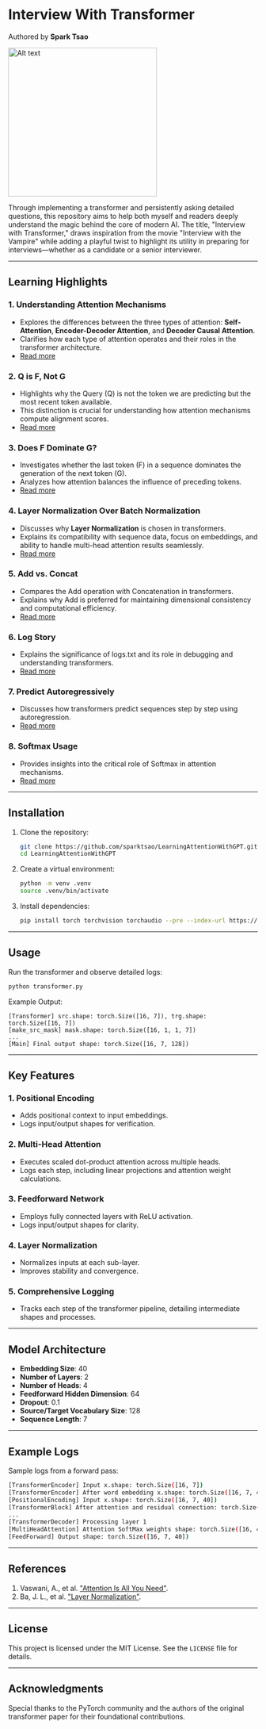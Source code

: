 # Interview With Transformer

Authored by **Spark Tsao**

<img src="transformer.png" alt="Alt text" width="300">

Through implementing a transformer and persistently asking detailed questions, this repository aims to help both myself and readers deeply understand the magic behind the core of modern AI. The title, "Interview with Transformer," draws inspiration from the movie "Interview with the Vampire" while adding a playful twist to highlight its utility in preparing for interviews—whether as a candidate or a senior interviewer.

---

## Learning Highlights

### 1. **Understanding Attention Mechanisms**

- Explores the differences between the three types of attention: **Self-Attention**, **Encoder-Decoder Attention**, and **Decoder Causal Attention**.
- Clarifies how each type of attention operates and their roles in the transformer architecture.
- [Read more](CH1_Attention.md)

### 2. **Q is F, Not G**

- Highlights why the Query (Q) is not the token we are predicting but the most recent token available.
- This distinction is crucial for understanding how attention mechanisms compute alignment scores.
- [Read more](CH2_QisFNotG.md)

### 3. **Does F Dominate G?**

- Investigates whether the last token (F) in a sequence dominates the generation of the next token (G).
- Analyzes how attention balances the influence of preceding tokens.
- [Read more](CH3_DoesFDominateG.md)

### 4. **Layer Normalization Over Batch Normalization**

- Discusses why **Layer Normalization** is chosen in transformers.
- Explains its compatibility with sequence data, focus on embeddings, and ability to handle multi-head attention results seamlessly.
- [Read more](CH4_LayerNormDiscussion.md)

### 5. **Add vs. Concat**

- Compares the Add operation with Concatenation in transformers.
- Explains why Add is preferred for maintaining dimensional consistency and computational efficiency.
- [Read more](CH5_AddandConcat.md)

### 6. **Log Story**

- Explains the significance of logs.txt and its role in debugging and understanding transformers.
- [Read more](CH6_log_story.md)

### 7. **Predict Autoregressively**

- Discusses how transformers predict sequences step by step using autoregression.
- [Read more](CH7_Prediction.md)

### 8. **Softmax Usage**

- Provides insights into the critical role of Softmax in attention mechanisms.
- [Read more](CH8_SoftMax.md)

---

## Installation

1. Clone the repository:

   ```bash
   git clone https://github.com/sparktsao/LearningAttentionWithGPT.git
   cd LearningAttentionWithGPT
   ```

2. Create a virtual environment:

   ```bash
   python -m venv .venv
   source .venv/bin/activate
   ```

3. Install dependencies:

   ```bash
   pip install torch torchvision torchaudio --pre --index-url https://download.pytorch.org/whl/nightly/cpu
   ```

---

## Usage

Run the transformer and observe detailed logs:

```bash
python transformer.py
```

Example Output:

```
[Transformer] src.shape: torch.Size([16, 7]), trg.shape: torch.Size([16, 7])
[make_src_mask] mask.shape: torch.Size([16, 1, 1, 7])
...
[Main] Final output shape: torch.Size([16, 7, 128])
```

---

## Key Features

### 1. **Positional Encoding**

- Adds positional context to input embeddings.
- Logs input/output shapes for verification.

### 2. **Multi-Head Attention**

- Executes scaled dot-product attention across multiple heads.
- Logs each step, including linear projections and attention weight calculations.

### 3. **Feedforward Network**

- Employs fully connected layers with ReLU activation.
- Logs input/output shapes for clarity.

### 4. **Layer Normalization**

- Normalizes inputs at each sub-layer.
- Improves stability and convergence.

### 5. **Comprehensive Logging**

- Tracks each step of the transformer pipeline, detailing intermediate shapes and processes.

---

## Model Architecture

- **Embedding Size**: 40
- **Number of Layers**: 2
- **Number of Heads**: 4
- **Feedforward Hidden Dimension**: 64
- **Dropout**: 0.1
- **Source/Target Vocabulary Size**: 128
- **Sequence Length**: 7

---

## Example Logs

Sample logs from a forward pass:

```bash
[TransformerEncoder] Input x.shape: torch.Size([16, 7])
[TransformerEncoder] After word embedding x.shape: torch.Size([16, 7, 40])
[PositionalEncoding] Input x.shape: torch.Size([16, 7, 40])
[TransformerBlock] After attention and residual connection: torch.Size([16, 7, 40])
...
[TransformerDecoder] Processing layer 1
[MultiHeadAttention] Attention SoftMax weights shape: torch.Size([16, 4, 7, 7])
[FeedForward] Output shape: torch.Size([16, 7, 40])
```

---

## References

1. Vaswani, A., et al. ["Attention Is All You Need"](https://arxiv.org/abs/1706.03762).
2. Ba, J. L., et al. ["Layer Normalization"](https://arxiv.org/abs/1607.06450).

---

## License

This project is licensed under the MIT License. See the `LICENSE` file for details.

---

## Acknowledgments

Special thanks to the PyTorch community and the authors of the original transformer paper for their foundational contributions.

